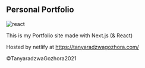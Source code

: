 
## Personal Portfolio
![react](https://user-images.githubusercontent.com/51749063/128173621-b41f73d1-cf9b-4213-8152-e668a9e1ed53.png)


This is my Portfolio site made with Next.js (& React)

Hosted by netlify at https://tanyaradzwagozhora.com/



©TanyaradzwaGozhora2021
